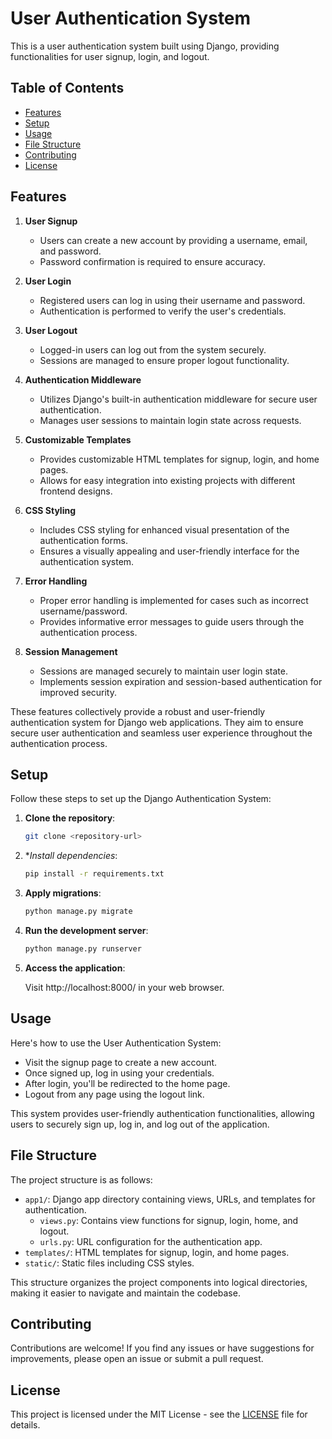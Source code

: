 # User Authentication System

This is a user authentication system built using Django, providing functionalities for user signup, login, and logout.

## Table of Contents

- [Features](#features)
- [Setup](#setup)
- [Usage](#usage)
- [File Structure](#file-structure)
- [Contributing](#contributing)
- [License](#license)

## Features

1. **User Signup**
   - Users can create a new account by providing a username, email, and password.
   - Password confirmation is required to ensure accuracy.

2. **User Login**
   - Registered users can log in using their username and password.
   - Authentication is performed to verify the user's credentials.

3. **User Logout**
   - Logged-in users can log out from the system securely.
   - Sessions are managed to ensure proper logout functionality.

4. **Authentication Middleware**
   - Utilizes Django's built-in authentication middleware for secure user authentication.
   - Manages user sessions to maintain login state across requests.

5. **Customizable Templates**
   - Provides customizable HTML templates for signup, login, and home pages.
   - Allows for easy integration into existing projects with different frontend designs.

6. **CSS Styling**
   - Includes CSS styling for enhanced visual presentation of the authentication forms.
   - Ensures a visually appealing and user-friendly interface for the authentication system.

7. **Error Handling**
   - Proper error handling is implemented for cases such as incorrect username/password.
   - Provides informative error messages to guide users through the authentication process.

8. **Session Management**
   - Sessions are managed securely to maintain user login state.
   - Implements session expiration and session-based authentication for improved security.

These features collectively provide a robust and user-friendly authentication system for Django web applications. They aim to ensure secure user authentication and seamless user experience throughout the authentication process.


## Setup

Follow these steps to set up the Django Authentication System:

1. **Clone the repository**:
   ```bash
   git clone <repository-url>

2. **Install dependencies*:
   ```bash
   pip install -r requirements.txt

3. **Apply migrations**:
   ```bash
   python manage.py migrate

4. **Run the development server**:
   ```bash
   python manage.py runserver

5. **Access the application**:
   
   Visit http://localhost:8000/ in your web browser.


## Usage

Here's how to use the User Authentication System:

- Visit the signup page to create a new account.
- Once signed up, log in using your credentials.
- After login, you'll be redirected to the home page.
- Logout from any page using the logout link.

This system provides user-friendly authentication functionalities, allowing users to securely sign up, log in, and log out of the application.


## File Structure

The project structure is as follows:

- `app1/`: Django app directory containing views, URLs, and templates for authentication.
  - `views.py`: Contains view functions for signup, login, home, and logout.
  - `urls.py`: URL configuration for the authentication app.
- `templates/`: HTML templates for signup, login, and home pages.
- `static/`: Static files including CSS styles.

This structure organizes the project components into logical directories, making it easier to navigate and maintain the codebase.

## Contributing

Contributions are welcome! If you find any issues or have suggestions for improvements, please open an issue or submit a pull request.

## License

This project is licensed under the MIT License - see the [LICENSE](LICENSE) file for details.

